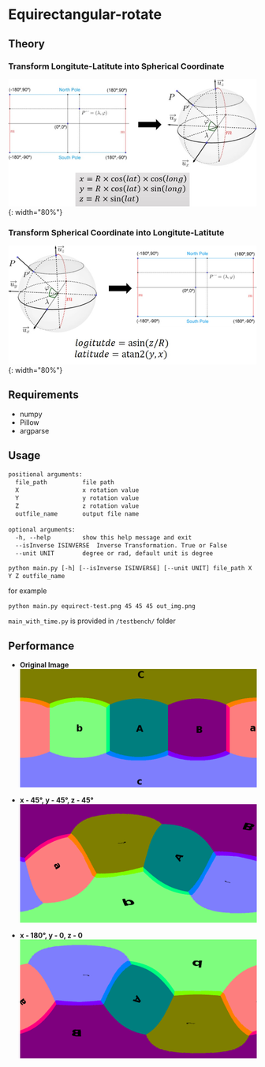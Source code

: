 # Equirectangular-rotate

## Theory
### Transform Longitute-Latitute into Spherical Coordinate
![](./docs-img/equirect2sphere.png){: width="80%"}
### Transform Spherical Coordinate into Longitute-Latitute
![](./docs-img/spherical2equirect.png){: width="80%"}

## Requirements
- numpy
- Pillow
- argparse

## Usage
```
positional arguments:
  file_path          file path
  X                  x rotation value
  Y                  y rotation value
  Z                  z rotation value
  outfile_name       output file name

optional arguments:
  -h, --help         show this help message and exit
  --isInverse ISINVERSE  Inverse Transformation. True or False
  --unit UNIT        degree or rad, default unit is degree
```

```
python main.py [-h] [--isInverse ISINVERSE] [--unit UNIT] file_path X Y Z outfile_name
```

for example
```
python main.py equirect-test.png 45 45 45 out_img.png
```

`main_with_time.py` is provided in `/testbench/` folder

## Performance
- **Original Image**
![](./testbench/equirect-test.png)

- **x - 45°, y - 45°, z - 45°**
![](./testbench/out.png)

- **x - 180°, y - 0, z - 0**
![](testbench/x180.png)
